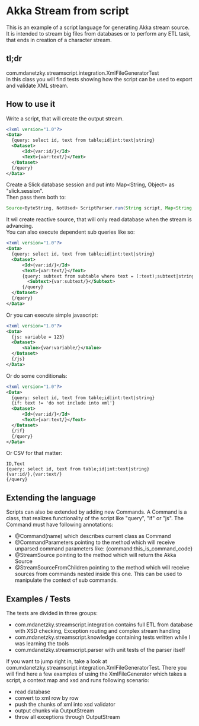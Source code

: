 # Akka Stream from script

This is an example of a script language for generating Akka stream source.
It is intended to stream big files from databases or to perform any ETL task, that ends in creation of a character stream.

## tl;dr
com.mdanetzky.streamscript.integration.XmlFileGeneratorTest\
In this class you will find tests showing how the script can be used to export and validate XML stream.

## How to use it
Write a script, that will create the output stream.
```xml
<?xml version="1.0"?>
<Data>
  {query: select id, text from table;id|int:text|string}
  <Dataset>
      <Id>{var:id/}</Id>
      <Text>{var:text/}</Text>
  </Dataset>
  {/query}
</Data>
```
Create a Slick database session and put into Map<String, Object> as "slick.session".\
Then pass them both to:
```java
Source<ByteString, NotUsed> ScriptParser.run(String script, Map<String, Object> context);
```
It wil create reactive source, that will only read database when the stream is advancing.\
You can also execute dependent sub queries like so:
```xml
<?xml version="1.0"?>
<Data>
  {query: select id, text from table;id|int:text|string}
  <Dataset>
      <Id>{var:id/}</Id>
      <Text>{var:text/}</Text>
      {query: subtext from subtable where text = (:text);subtext|string}
        <Subtext>{var:subtext/}</Subtext>
      {/query}
  </Dataset>
  {/query}
</Data>
```
Or you can execute simple javascript:
```xml
<?xml version="1.0"?>
<Data>
  {js: variable = 123}
  <Dataset>
      <Value>{var:variable/}</Value>
  </Dataset>
  {/js}
</Data>
```
Or do some conditionals:
```xml
<?xml version="1.0"?>
<Data>
  {query: select id, text from table;id|int:text|string}
  {if: text != 'do not include into xml'}
  <Dataset>
      <Id>{var:id/}</Id>
      <Text>{var:text/}</Text>
  </Dataset>
  {/if}
  {/query}
</Data>
```
Or CSV for that matter:
```csv
ID,Text
{query: select id, text from table;id|int:text|string}
{var:id/},{var:text/}
{/query}
```

## Extending the language
Scripts can also be extended by adding new Commands. A Command is a class, that realizes functionality of the script like "query", "if" or "js".
The Command must have following annotations:
- @Command(name) which describes current class as Command
- @CommandParameters pointing to the method which will receive unparsed command parameters like: {command:this_is_command_code}
- @StreamSource pointing to the method which will return the Akka Source
- @StreamSourceFromChildren pointing to the method which will receive sources from commands nested inside this one.
This can be used to manipulate the context of sub commands.

## Examples / Tests
The tests are divided in three groups:
- com.mdanetzky.streamscript.integration contains full ETL from database with XSD checking, Exception routing and complex stream handling
- com.mdanetzky.streamscript.knowledge containing tests written while I was learning the tools
- com.mdanetzky.streamscript.parser with unit tests of the parser itself

If you want to jump right in, take a look at com.mdanetzky.streamscript.integration.XmlFileGeneratorTest.
There you will find here a few examples of using the XmlFileGenerator which takes a script, a context map and xsd and runs following scenario:
- read database
- convert to xml row by row
- push the chunks of xml into xsd validator
- output chunks via OutputStream
- throw all exceptions through OutputStream
